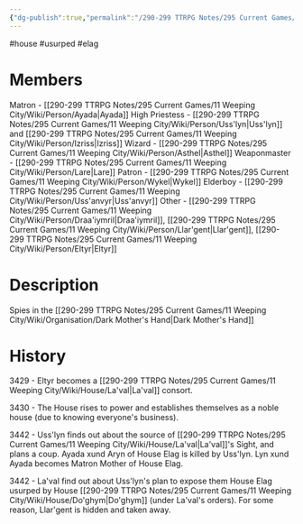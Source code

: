 ```yaml
---
{"dg-publish":true,"permalink":"/290-299 TTRPG Notes/295 Current Games/11 Weeping City/Wiki/House/Elag/"}
---
```



#house #usurped #elag

# Members

Matron - [[290-299 TTRPG Notes/295 Current Games/11 Weeping City/Wiki/Person/Ayada\|Ayada]]
High Priestess - [[290-299 TTRPG Notes/295 Current Games/11 Weeping City/Wiki/Person/Uss'lyn\|Uss'lyn]] and [[290-299 TTRPG Notes/295 Current Games/11 Weeping City/Wiki/Person/Izriss\|Izriss]]
Wizard - [[290-299 TTRPG Notes/295 Current Games/11 Weeping City/Wiki/Person/Asthel\|Asthel]]
Weaponmaster - [[290-299 TTRPG Notes/295 Current Games/11 Weeping City/Wiki/Person/Lare\|Lare]]
Patron - [[290-299 TTRPG Notes/295 Current Games/11 Weeping City/Wiki/Person/Wykel\|Wykel]]
Elderboy - [[290-299 TTRPG Notes/295 Current Games/11 Weeping City/Wiki/Person/Uss'anvyr\|Uss'anvyr]]
Other - [[290-299 TTRPG Notes/295 Current Games/11 Weeping City/Wiki/Person/Draa'iymril\|Draa'iymril]], [[290-299 TTRPG Notes/295 Current Games/11 Weeping City/Wiki/Person/Llar'gent\|Llar'gent]], [[290-299 TTRPG Notes/295 Current Games/11 Weeping City/Wiki/Person/Eltyr\|Eltyr]]

# Description

Spies in the [[290-299 TTRPG Notes/295 Current Games/11 Weeping City/Wiki/Organisation/Dark Mother's Hand\|Dark Mother's Hand]]

# History

3429 - Eltyr becomes a [[290-299 TTRPG Notes/295 Current Games/11 Weeping City/Wiki/House/La'val\|La'val]] consort.

3430 - The House rises to power and establishes themselves as a noble house (due to knowing everyone's business).

3442 - Uss'lyn finds out about the source of [[290-299 TTRPG Notes/295 Current Games/11 Weeping City/Wiki/House/La'val\|La'val]]'s Sight, and plans a coup.
Ayada xund Aryn of House Elag is killed by Uss'lyn.
Lyn xund Ayada becomes Matron Mother of House Elag.

3442 - La'val find out about Uss'lyn's plan to expose them
House Elag usurped by House [[290-299 TTRPG Notes/295 Current Games/11 Weeping City/Wiki/House/Do'ghym\|Do'ghym]] (under La'val's orders).
For some reason, Llar'gent is hidden and taken away.